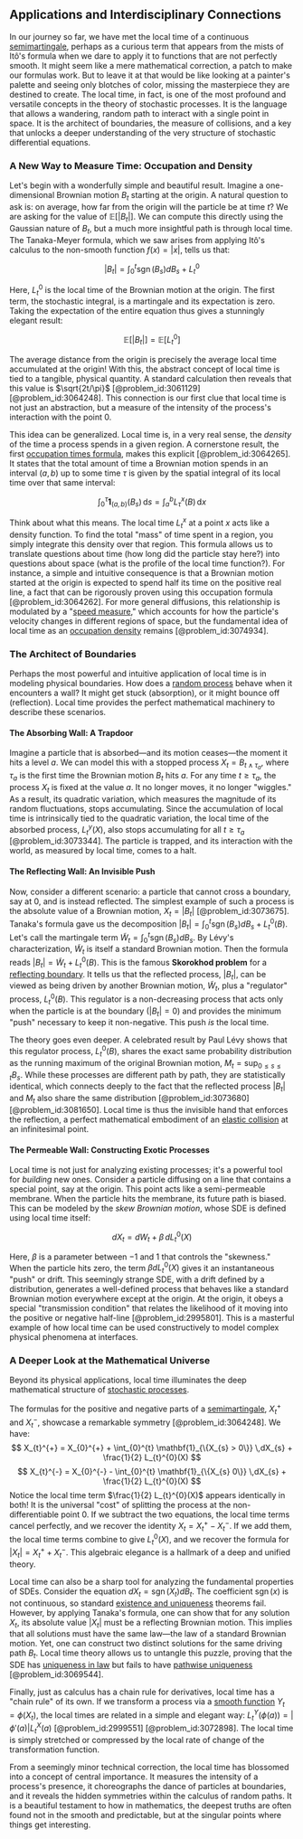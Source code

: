## Applications and Interdisciplinary Connections

In our journey so far, we have met the local time of a continuous [semimartingale](@article_id:187944), perhaps as a curious term that appears from the mists of Itô's formula when we dare to apply it to functions that are not perfectly smooth. It might seem like a mere mathematical correction, a patch to make our formulas work. But to leave it at that would be like looking at a painter's palette and seeing only blotches of color, missing the masterpiece they are destined to create. The local time, in fact, is one of the most profound and versatile concepts in the theory of stochastic processes. It is the language that allows a wandering, random path to interact with a single point in space. It is the architect of boundaries, the measure of collisions, and a key that unlocks a deeper understanding of the very structure of stochastic differential equations.

### A New Way to Measure Time: Occupation and Density

Let's begin with a wonderfully simple and beautiful result. Imagine a one-dimensional Brownian motion $B_t$ starting at the origin. A natural question to ask is: on average, how far from the origin will the particle be at time $t$? We are asking for the value of $\mathbb{E}[|B_t|]$. We can compute this directly using the Gaussian nature of $B_t$, but a much more insightful path is through local time. The Tanaka-Meyer formula, which we saw arises from applying Itô's calculus to the non-smooth function $f(x)=|x|$, tells us that:

$$
|B_t| = \int_{0}^{t} \operatorname{sgn}(B_s)dB_s + L_t^0
$$

Here, $L_t^0$ is the local time of the Brownian motion at the origin. The first term, the stochastic integral, is a martingale and its expectation is zero. Taking the expectation of the entire equation thus gives a stunningly elegant result:

$$
\mathbb{E}[|B_t|] = \mathbb{E}[L_t^0]
$$

The average distance from the origin is precisely the average local time accumulated at the origin! With this, the abstract concept of local time is tied to a tangible, physical quantity. A standard calculation then reveals that this value is $\sqrt{2t/\pi}$ [@problem_id:3061129] [@problem_id:3064248]. This connection is our first clue that local time is not just an abstraction, but a measure of the intensity of the process's interaction with the point $0$.

This idea can be generalized. Local time is, in a very real sense, the *density* of the time a process spends in a given region. A cornerstone result, the first [occupation times formula](@article_id:634103), makes this explicit [@problem_id:3064265]. It states that the total amount of time a Brownian motion spends in an interval $(a,b)$ up to some time $\tau$ is given by the spatial integral of its local time over that same interval:

$$
\int_{0}^{\tau} \mathbf{1}_{(a,b)}(B_{s}) \, \mathrm{d}s = \int_{a}^{b} L_{\tau}^{x}(B) \, \mathrm{d}x
$$

Think about what this means. The local time $L_t^x$ at a point $x$ acts like a density function. To find the total "mass" of time spent in a region, you simply integrate this density over that region. This formula allows us to translate questions about time (how long did the particle stay here?) into questions about space (what is the profile of the local time function?). For instance, a simple and intuitive consequence is that a Brownian motion started at the origin is expected to spend half its time on the positive real line, a fact that can be rigorously proven using this occupation formula [@problem_id:3064262]. For more general diffusions, this relationship is modulated by a "[speed measure](@article_id:195936)," which accounts for how the particle's velocity changes in different regions of space, but the fundamental idea of local time as an [occupation density](@article_id:636076) remains [@problem_id:3074934].

### The Architect of Boundaries

Perhaps the most powerful and intuitive application of local time is in modeling physical boundaries. How does a [random process](@article_id:269111) behave when it encounters a wall? It might get stuck (absorption), or it might bounce off (reflection). Local time provides the perfect mathematical machinery to describe these scenarios.

#### The Absorbing Wall: A Trapdoor

Imagine a particle that is absorbed—and its motion ceases—the moment it hits a level $a$. We can model this with a stopped process $X_t = B_{t \wedge \tau_a}$, where $\tau_a$ is the first time the Brownian motion $B_t$ hits $a$. For any time $t \ge \tau_a$, the process $X_t$ is fixed at the value $a$. It no longer moves, it no longer "wiggles." As a result, its quadratic variation, which measures the magnitude of its random fluctuations, stops accumulating. Since the accumulation of local time is intrinsically tied to the quadratic variation, the local time of the absorbed process, $L_t^y(X)$, also stops accumulating for all $t \ge \tau_a$ [@problem_id:3073344]. The particle is trapped, and its interaction with the world, as measured by local time, comes to a halt.

#### The Reflecting Wall: An Invisible Push

Now, consider a different scenario: a particle that cannot cross a boundary, say at $0$, and is instead reflected. The simplest example of such a process is the absolute value of a Brownian motion, $X_t = |B_t|$ [@problem_id:3073675]. Tanaka's formula gave us the decomposition $|B_t| = \int_0^t \operatorname{sgn}(B_s)dB_s + L_t^0(B)$. Let's call the martingale term $\tilde{W}_t = \int_0^t \operatorname{sgn}(B_s)dB_s$. By Lévy's characterization, $\tilde{W}_t$ is itself a standard Brownian motion. Then the formula reads $|B_t| = \tilde{W}_t + L_t^0(B)$. This is the famous **Skorokhod problem** for a [reflecting boundary](@article_id:634040). It tells us that the reflected process, $|B_t|$, can be viewed as being driven by another Brownian motion, $\tilde{W}_t$, plus a "regulator" process, $L_t^0(B)$. This regulator is a non-decreasing process that acts only when the particle is at the boundary ($|B_t|=0$) and provides the minimum "push" necessary to keep it non-negative. This push *is* the local time.

The theory goes even deeper. A celebrated result by Paul Lévy shows that this regulator process, $L_t^0(B)$, shares the exact same probability distribution as the running maximum of the original Brownian motion, $M_t = \sup_{0 \le s \le t} B_s$. While these processes are different path by path, they are statistically identical, which connects deeply to the fact that the reflected process $|B_t|$ and $M_t$ also share the same distribution [@problem_id:3073680] [@problem_id:3081650]. Local time is thus the invisible hand that enforces the reflection, a perfect mathematical embodiment of an [elastic collision](@article_id:170081) at an infinitesimal point.

#### The Permeable Wall: Constructing Exotic Processes

Local time is not just for analyzing existing processes; it's a powerful tool for *building* new ones. Consider a particle diffusing on a line that contains a special point, say at the origin. This point acts like a semi-permeable membrane. When the particle hits the membrane, its future path is biased. This can be modeled by the *skew Brownian motion*, whose SDE is defined using local time itself:

$$
dX_{t} = dW_{t} + \beta\, dL_{t}^{0}(X)
$$

Here, $\beta$ is a parameter between $-1$ and $1$ that controls the "skewness." When the particle hits zero, the term $\beta dL_t^0(X)$ gives it an instantaneous "push" or drift. This seemingly strange SDE, with a drift defined by a distribution, generates a well-defined process that behaves like a standard Brownian motion everywhere except at the origin. At the origin, it obeys a special "transmission condition" that relates the likelihood of it moving into the positive or negative half-line [@problem_id:2995801]. This is a masterful example of how local time can be used constructively to model complex physical phenomena at interfaces.

### A Deeper Look at the Mathematical Universe

Beyond its physical applications, local time illuminates the deep mathematical structure of [stochastic processes](@article_id:141072).

The formulas for the positive and negative parts of a [semimartingale](@article_id:187944), $X_t^+$ and $X_t^-$, showcase a remarkable symmetry [@problem_id:3064248]. We have:
$$
X_{t}^{+} = X_{0}^{+} + \int_{0}^{t} \mathbf{1}_{\{X_{s} > 0\}} \,dX_{s} + \frac{1}{2} L_{t}^{0}(X)
$$
$$
X_{t}^{-} = X_{0}^{-} - \int_{0}^{t} \mathbf{1}_{\{X_{s}  0\}} \,dX_{s} + \frac{1}{2} L_{t}^{0}(X)
$$
Notice the local time term $\frac{1}{2} L_{t}^{0}(X)$ appears identically in both! It is the universal "cost" of splitting the process at the non-differentiable point $0$. If we subtract the two equations, the local time terms cancel perfectly, and we recover the identity $X_t = X_t^+ - X_t^-$. If we add them, the local time terms combine to give $L_t^0(X)$, and we recover the formula for $|X_t| = X_t^+ + X_t^-$. This algebraic elegance is a hallmark of a deep and unified theory.

Local time can also be a sharp tool for analyzing the fundamental properties of SDEs. Consider the equation $dX_t = \operatorname{sgn}(X_t) dB_t$. The coefficient $\operatorname{sgn}(x)$ is not continuous, so standard [existence and uniqueness](@article_id:262607) theorems fail. However, by applying Tanaka's formula, one can show that for any solution $X_t$, its absolute value $|X_t|$ must be a reflecting Brownian motion. This implies that all solutions must have the same law—the law of a standard Brownian motion. Yet, one can construct two distinct solutions for the same driving path $B_t$. Local time theory allows us to untangle this puzzle, proving that the SDE has [uniqueness in law](@article_id:186417) but fails to have [pathwise uniqueness](@article_id:267275) [@problem_id:3069544].

Finally, just as calculus has a chain rule for derivatives, local time has a "chain rule" of its own. If we transform a process via a [smooth function](@article_id:157543) $Y_t = \phi(X_t)$, the local times are related in a simple and elegant way: $L_t^Y(\phi(a)) = |\phi'(a)| L_t^X(a)$ [@problem_id:2999551] [@problem_id:3072898]. The local time is simply stretched or compressed by the local rate of change of the transformation function.

From a seemingly minor technical correction, the local time has blossomed into a concept of central importance. It measures the intensity of a process's presence, it choreographs the dance of particles at boundaries, and it reveals the hidden symmetries within the calculus of random paths. It is a beautiful testament to how in mathematics, the deepest truths are often found not in the smooth and predictable, but at the singular points where things get interesting.